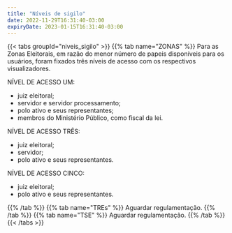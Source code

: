 ```yaml
---
title: "Níveis de sigilo"
date: 2022-11-29T16:31:40-03:00
expiryDate: 2023-01-15T16:31:40-03:00
---
```


{{< tabs groupId="niveis_sigilo" >}}
{{% tab name="ZONAS" %}}
Para as Zonas Eleitorais, em razão do menor número de papeis disponíveis para os usuários, foram fixados três níveis de acesso com os respectivos visualizadores.

NÍVEL DE ACESSO UM:
+ juiz eleitoral;
+ servidor e servidor processamento; 
+ polo ativo e seus representantes;
+ membros do Ministério Público, como fiscal da lei.

NÍVEL DE ACESSO TRÊS:
+ juiz eleitoral;
+ servidor;
+ polo ativo e seus representantes.

NÍVEL DE ACESSO CINCO:
+ juiz eleitoral;
+ polo ativo e seus representantes.

{{% /tab %}}
{{% tab name="TREs" %}}
Aguardar regulamentação.
{{% /tab %}}
{{% tab name="TSE" %}}
Aguardar regulamentação.
{{% /tab %}}
{{< /tabs >}}
